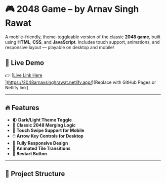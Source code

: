 # 🎮 2048 Game – by Arnav Singh Rawat

A mobile-friendly, theme-toggleable version of the classic **2048 game**, built using **HTML**, **CSS**, and **JavaScript**. Includes touch support, animations, and responsive layout — playable on desktop and mobile!

## 📱 Live Demo

👉 [[Live Link Here](#https://2048arnavsinghrawat.netlify.app/)  
](https://2048arnavsinghrawat.netlify.app/)(Replace with GitHub Pages or Netlify link)

---

## 🔥 Features

- 🌓 **Dark/Light Theme Toggle**
- 🧠 **Classic 2048 Merging Logic**
- 🎯 **Touch Swipe Support for Mobile**
- 🖱️ **Arrow Key Controls for Desktop**
- 📱 **Fully Responsive Design**
- 🎨 **Animated Tile Transitions**
- 🔄 **Restart Button**

---

## 📂 Project Structure

